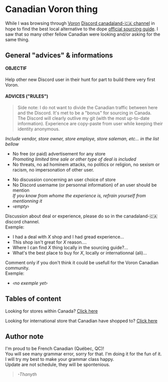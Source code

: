 # Canadian Voron thing

While I was browsing through [Voron](https://vorondesign.com/) [Discord canadaland-:canada: channel](https://discord.gg/voron) in hope to find the best local alternative to the dope [official sourcing guide](https://vorondesign.com/sourcing_guide). I saw that so many other fellow Canadian were looking and/or asking for the same thing.  
  

## General "advices" & informations

#### **OBJECTIF**  
Help other new Discord user in their hunt for part to build there very first Voron.  

#### **ADVICES ("RULES")**  
> Side note: I do not want to divide the Canadian traffic between here and the Discord. It's met to be a "bonus" for sourcing in Canada.  
> The Discord will clearly outlive my git (with the most up-to-date information). Experience are copy-paste from user while keeping their identity anonymous.

*Include vendor, store owner, store employe, store saleman, etc... in the list bellow*
* No free (or paid) advertisement for any store  
  *Promoting limited time sale or other type of deal is included*   
* No threats, no ad hominem attacks, no politics or religion, no sexism or racism, no impersonation of other user.  
<!--- Inspire by the discord rule and regulation --->
* No discussion concerning an user choice of store  
* No Discord username (or personnal information) of an user should be mention  
   *If you know from whome the experience is, refrain yourself from mentionning it*
* *‹empty›*

Discussion about deal or experience, please do so in the canadaland-:canada: discord channel.  
Exemple:
  * I had a deal with *X* shop and I had gread experience...  
  * This shop isn't great for *X* reason....  
  * Where I can find *X* thing locally in the sourcing guide?...  
  * What's the best place to buy for *X*, locally or internationnal (ali)...
  
Comment only if you don't think it could be usefull for the Voron Canadian community.  
Exemple:
  * *‹no exemple yet›*


## Tables of content 

Looking for stores within Canada? [Click here](canada/Readme.md)  

Looking for international store that Canadian have shopped to? [Click here](international/Readme.md)

<!--- Other section? --->

## Author note

I'm proud to be French Canadian (Québec, QC)!  
You will see many grammar error, sorry for that. I'm doing it for the fun of it. I will try my best to make your grammar class happy.  
Update are not schedule, they will be spontenious.  
> *-Thanyth*
